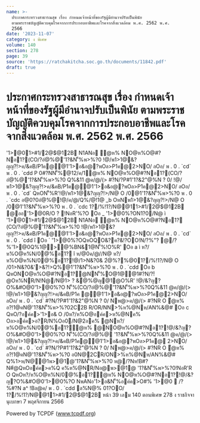 ```yaml
---
name: >-
  ประกาศกระทรวงสาธารณสุข เรื่อง กำหนดเจ้าหน้าที่ของรัฐผู้มีอำนาจปรับเป็นพินัย
  ตามพระราชบัญญัติควบคุมโรคจากการประกอบอาชีพและโรคจากสิ่งแวดล้อม พ.ศ. 2562 พ.ศ.
  2566
date: '2023-11-07'
category: ง พิเศษ
volume: 140
section: 278
page: 39
source: 'https://ratchakitcha.soc.go.th/documents/11842.pdf'
draft: true
---
```


# ประกาศกระทรวงสาธารณสุข เรื่อง กำหนดเจ้าหน้าที่ของรัฐผู้มีอำนาจปรับเป็นพินัย ตามพระราชบัญญัติควบคุมโรคจากการประกอบอาชีพและโรคจากสิ่งแวดล้อม พ.ศ. 2562 พ.ศ. 2566

'1>@01>#1/2@$@12B N1ANอ ํ@ห% NO@ห%O@#?Nอ1?(CO/?อํ@%@'1?&N'็%พ>%?0 !@/พ1>1@&?ญญ?!>ค/&คB/P1ค@@1'1>อ&อ@?พOล>P1ค@2>NO/ ลOอ/ พ . 0 . `cd` พ . 0 . `cdd P 0#?NN'็%@12/ค/1ํ@ห% NO@ห%O@#?Nอ1?(CO/?อํ@%@'1?&N'็%พ>%?0 Q%&11 @ค/@/(> #?N/?P#1'1?&2"@%N ? 0/ !@/พ1>1@&?ญญ?!>ค/&คB/P1ค@@1'1>อ&อ@?พOล>P1ค@2>NO/ ลOอ/ พ . 0 . `cd` QหON'็%R'!@/พ1>1@&?ญญ?!>/N@ O /0@1'1?&N'็%พ>%?0 พ . 0 . `cdc อ@0?0อํ@%@!@/ค/@/Q%/@!1@ _b OหNพ1>1@&?ญญ?!>/N@ O /0@1'1?&N'็%พ>%?0 พ . 0 . `cdc 1?/%!1?/N@@11>#1/2@$@12B @ออ'1>@0R/O ? !NอR'%?O Oอ _ '1>@0%?ON1?0/N@ ì '1>@01>#1/2@$@12B N1ANอ ํ@ห% NO@ห%O@#?Nอ1? (CO/?อํ@%@'1?&N'็%พ>%?0 !@/พ1>1@&?ญญ?!>ค/&คB/P1ค@@1'1>อ&อ@?พOล>P1ค@2>NO/ ลOอ/ พ . 0 . `cd` พ . 0 . `cdd î Oอ ` '1>@0%?OQหOQO&?ค?&!?OO!N/?%"? @/?%'1>@0Q%1@>@%BN&1@N'็%!O%R' Oอ a ì ห?/ห%O@ห%N/0@%อ1? î ห/@0ค/@//N@ ห?/ห%O@ห%N/0@%อ1?!@/1>N&?0& 2ํ@%?%@01?/%!1?/N@ O /01>N&?0&'>&?!>Q%@1'1?&N'็%พ>%?0 พ . 0 . `cdd Oอ b QหONO@ห%O@#?Nอ1?@NN'็%O@1@@1#?N/?!ํ@Oห%NR/N!Nํ@/N@1> ? &ํ@%@ญ@1@O%R' !@/&?ญ?O%&#O@0'1>@0%?O N'็%(CO/?อํ@%@'1?&N'็%พ>%?0Q%&11 @ค/@/(> !@/พ1>1@&?ญญ?!>ค/&คB/P1ค @@1'1>อ&อ@?พOล>P1ค@2>NO/ ลOอ/ พ . 0 . `cd` #?N/?P#1'1?&2"@%N ? 0/ Nพ@>ค/@/(> #?NR O ํ@ห% อ?!1@คN@'1?&N'็%พ>%?02C2B R/OR/NN>%ห%@Nห/AN%&@# Oอ c QหO/?อค์ค>'1>อ& O /0ห?/ห%O@อค์ค>ห%@Nค% Oล>อค์ค>อ?R/N%Oอ0/N@2อค% @Nห?/ห%O@ห%N/0@%อ1?ํ@ห% @NO@ห%O@#?Nอ1?!@/&?ญ?O%&#O@0'1>@0%?O N'็%(CO/?อํ@%@ '1?&N'็%พ>%?0Q%&11 @ค/@/(> !@/พ1>1@&?ญญ?!>ค/&คB/P1ค@@1'1>อ&อ@?พOล>P1ค@ 2>NO/ ลOอ/ พ . 0 . `cd` #?N/?P#1'1?&2"@%N ? 0/ Nพ@>ค/@/(> #?NR O ํ@ห% อ?!1@คN@'1?&N'็%พ>%?0 อ0N@2CR/ON>%ห%@Nห/AN%&@# Q%1>ห/N@@1พ>@1@'1?&N'็%พ>%?0 ห@/?Nห!B#?N#ํ@QหOอค์ค>ค%Q ค%ห%@NR/Nอ@พ>@1@ '1?&N'็%พ>%?0!NอR'R O QหOห?/ห%O@ห%N/0@%อ1?ํ@ห% NO@ห%O@#?Nอ1?!@/&?ญ?O%&#O@0'1>@0%?O NพANอ'1>อ&N'็%อค์ค>O#% '1>@0  /?%#?N a^ !Bล@ค/ พ . 0 . `cdd ล%N@% 01?OO/ 1?/%!1?/N@@11>#1/2@$@12B หน้า 39 เลม 140 ตอนพิเศษ 278 ง ราชกิจจานุเบกษา 7 พฤศจิกายน 2566



Powered by TCPDF (www.tcpdf.org)
